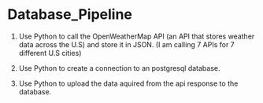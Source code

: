 # Database_Pipeline
1) Use Python to call the OpenWeatherMap API (an API that stores weather data across the U.S) and store it in JSON. (I am calling 7 APIs for 7 different U.S cities)

2) Use Python to create a connection to an postgresql database.
3) Use Python to upload the data aquired from the api response to the database. 
